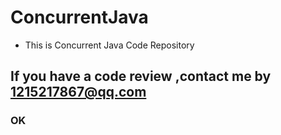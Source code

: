 # ConcurrentJava
- This is Concurrent Java Code Repository
## If you have a code review ,contact me by 1215217867@qq.com

### OK

